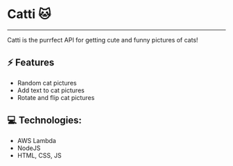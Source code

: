 # Catti 🐱
---
Catti is the purrfect API for getting cute and funny pictures of cats!

## ⚡ Features
- Random cat pictures
- Add text to cat pictures
- Rotate and flip cat pictures

## 💻 Technologies:
- AWS Lambda
- NodeJS
- HTML, CSS, JS

